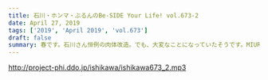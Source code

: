 ```yaml
---
title: 石川・ホンマ・ぶるんのBe-SIDE Your Life! vol.673-2
date: April 27, 2019
tags: ['2019', 'April 2019', 'vol.673']
draft: false
summary: 春です。石川さん恒例の肉体改造。でも、大変なことになっていたそうです。MIURA
---
```


http://project-phi.ddo.jp/ishikawa/ishikawa673_2.mp3